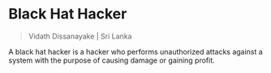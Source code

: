 # Black Hat Hacker

> Vidath Dissanayake | Sri Lanka

A black hat hacker is a hacker who performs unauthorized attacks against a system with the purpose of causing damage or gaining profit.